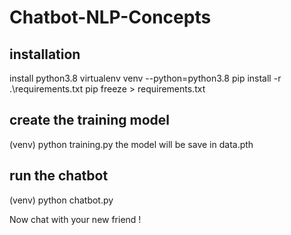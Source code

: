 # Chatbot-NLP-Concepts

## installation
install python3.8
virtualenv venv --python=python3.8
pip install -r .\requirements.txt
pip freeze > requirements.txt

## create the training model
(venv)
python training.py
the model will be save in data.pth

## run the chatbot
(venv)
python chatbot.py

Now chat with your new friend !
